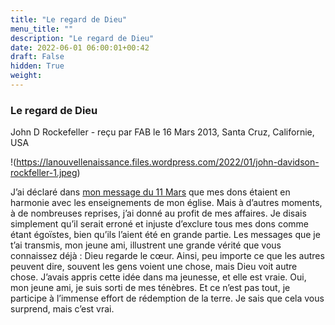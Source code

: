 ```yaml
---
title: "Le regard de Dieu"
menu_title: ""
description: "Le regard de Dieu"
date: 2022-06-01 06:00:01+00:42
draft: False
hidden: True
weight:
---
```

### Le regard de Dieu

John D Rockefeller - reçu par FAB le 16 Mars 2013, Santa Cruz, Californie, USA

!(https://lanouvellenaissance.files.wordpress.com/2022/01/john-davidson-rockfeller-1.jpeg)

J’ai déclaré dans [mon message du 11 Mars](content\fr-contemporary-messages\fr-contemporary-messages-by-date-order\fr-contemporary-messages-2013\fr-2013-3-11-1-fab-john-d-rockefeller.md) que mes dons étaient en harmonie avec les enseignements de mon église. Mais à d’autres moments, à de nombreuses reprises, j’ai donné au profit de mes affaires. Je disais simplement qu’il serait erroné et injuste d’exclure tous mes dons comme étant égoïstes, bien qu’ils l’aient été en grande partie. Les messages que je t’ai transmis, mon jeune ami, illustrent une grande vérité que vous connaissez déjà : Dieu regarde le cœur. Ainsi, peu importe ce que les autres peuvent dire, souvent les gens voient une chose, mais Dieu voit autre chose. J’avais appris cette idée dans ma jeunesse, et elle est vraie. Oui, mon jeune ami, je suis sorti de mes ténèbres. Et ce n’est pas tout, je participe à l’immense effort de rédemption de la terre. Je sais que cela vous surprend, mais c’est vrai.



